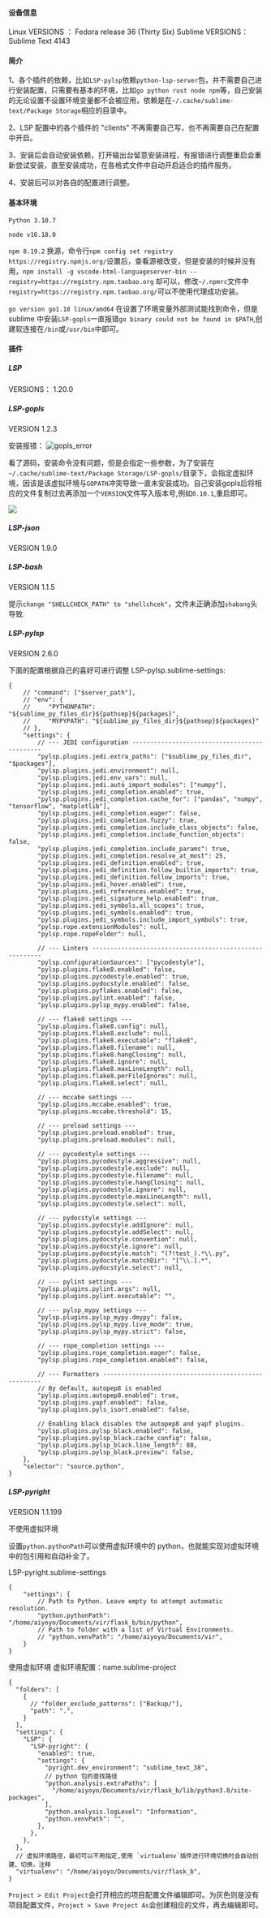 #### 设备信息
Linux  VERSIONS ： Fedora release 36 (Thirty Six)
Sublime  VERSIONS： Sublime Text 4143

#### 简介
1、各个插件的依赖，比如`LSP-pylsp`依赖`python-lsp-server`包，并不需要自己进行安装配置，只需要有基本的环境，比如`go python rust node npm`等，自己安装的无论设置不设置环境变量都不会被应用，依赖是在`~/.cache/sublime-text/Package Storage`相应的目录中。

2、LSP 配置中的各个插件的 "clients" 不再需要自己写，也不再需要自己在配置中开启。

3、安装后会自动安装依赖，打开输出台留意安装进程，有报错进行调整重启会重新尝试安装，直至安装成功，在各格式文件中自动开启适合的插件服务。

4、安装后可以对各自的配置进行调整。

#### 基本环境
`Python 3.10.7`

`node v16.18.0`

`npm 8.19.2`    换源，命令行`npm config set registry https://registry.npmjs.org/`设置后，查看源被改变，但是安装的时候并没有用，`npm install -g vscode-html-languageserver-bin --registry=https://registry.npm.taobao.org` 却可以，修改`~/.npmrc`文件中`registry=https://registry.npm.taobao.org/`可以不使用代理成功安装。

`go version go1.18 linux/amd64`  在设置了环境变量外部测试能找到命令，但是 sublime 中安装`LSP-gopls`一直报错`go binary could not be found in $PATH`,创建软连接在`/bin`或`/usr/bin`中即可。

#### 插件
##### LSP
VERSIONS： 1.20.0

##### LSP-gopls
VERSION	1.2.3

安装报错：
![gopls_error](images/gopls_error.png)

看了源码，安装命令没有问题，但是会指定一些参数，为了安装在`~/.cache/sublime-text/Package Storage/LSP-gopls/`目录下，会指定虚拟环境，因该是该虚拟环境与`GOPATH`冲突导致一直未安装成功。自己安装gopls后将相应的文件复制过去再添加一个`VERSION`文件写入版本号,例如`0.10.1`,重启即可。

![](images/gopls_tree.png)

##### LSP-json
VERSION	1.9.0

##### LSP-bash
VERSION	1.1.5

提示`change "SHELLCHECK_PATH" to "shellchcek"`，文件未正确添加`shabang`头导致.

##### LSP-pylsp
VERSION	2.6.0

下面的配置根据自己的喜好可进行调整
LSP-pylsp.sublime-settings:
```
{
    // "command": ["$server_path"],
    // "env": {
    //     "PYTHONPATH": "${sublime_py_files_dir}${pathsep}${packages}",
    //     "MYPYPATH": "${sublime_py_files_dir}${pathsep}${packages}"
    // },
    "settings": {
        // --- JEDI configuration ---------------------------------------------
        "pylsp.plugins.jedi.extra_paths": ["$sublime_py_files_dir", "$packages"],
        "pylsp.plugins.jedi.environment": null,
        "pylsp.plugins.jedi.env_vars": null,
        "pylsp.plugins.jedi.auto_import_modules": ["numpy"],
        "pylsp.plugins.jedi_completion.enabled": true,
        "pylsp.plugins.jedi_completion.cache_for": ["pandas", "numpy", "tensorflow", "matplotlib"],
        "pylsp.plugins.jedi_completion.eager": false,
        "pylsp.plugins.jedi_completion.fuzzy": true,
        "pylsp.plugins.jedi_completion.include_class_objects": false,
        "pylsp.plugins.jedi_completion.include_function_objects": false,
        "pylsp.plugins.jedi_completion.include_params": true,
        "pylsp.plugins.jedi_completion.resolve_at_most": 25,
        "pylsp.plugins.jedi_definition.enabled": true,
        "pylsp.plugins.jedi_definition.follow_builtin_imports": true,
        "pylsp.plugins.jedi_definition.follow_imports": true,
        "pylsp.plugins.jedi_hover.enabled": true,
        "pylsp.plugins.jedi_references.enabled": true,
        "pylsp.plugins.jedi_signature_help.enabled": true,
        "pylsp.plugins.jedi_symbols.all_scopes": true,
        "pylsp.plugins.jedi_symbols.enabled": true,
        "pylsp.plugins.jedi_symbols.include_import_symbols": true,
        "pylsp.rope.extensionModules": null,
        "pylsp.rope.ropeFolder": null,

        // --- Linters --------------------------------------------------------
        "pylsp.configurationSources": ["pycodestyle"],
        "pylsp.plugins.flake8.enabled": false,
        "pylsp.plugins.pycodestyle.enabled": true,
        "pylsp.plugins.pydocstyle.enabled": false,
        "pylsp.plugins.pyflakes.enabled": false,
        "pylsp.plugins.pylint.enabled": false,
        "pylsp.plugins.pylsp_mypy.enabled": false,

        // --- flake8 settings ---
        "pylsp.plugins.flake8.config": null,
        "pylsp.plugins.flake8.exclude": null,
        "pylsp.plugins.flake8.executable": "flake8",
        "pylsp.plugins.flake8.filename": null,
        "pylsp.plugins.flake8.hangClosing": null,
        "pylsp.plugins.flake8.ignore": null,
        "pylsp.plugins.flake8.maxLineLength": null,
        "pylsp.plugins.flake8.perFileIgnores": null,
        "pylsp.plugins.flake8.select": null,

        // --- mccabe settings ---
        "pylsp.plugins.mccabe.enabled": true,
        "pylsp.plugins.mccabe.threshold": 15,

        // --- preload settings ---
        "pylsp.plugins.preload.enabled": true,
        "pylsp.plugins.preload.modules": null,

        // --- pycodestyle settings ---
        "pylsp.plugins.pycodestyle.aggressive": null,
        "pylsp.plugins.pycodestyle.exclude": null,
        "pylsp.plugins.pycodestyle.filename": null,
        "pylsp.plugins.pycodestyle.hangClosing": null,
        "pylsp.plugins.pycodestyle.ignore": null,
        "pylsp.plugins.pycodestyle.maxLineLength": null,
        "pylsp.plugins.pycodestyle.select": null,

        // --- pydocstyle settings ---
        "pylsp.plugins.pydocstyle.addIgnore": null,
        "pylsp.plugins.pydocstyle.addSelect": null,
        "pylsp.plugins.pydocstyle.convention": null,
        "pylsp.plugins.pydocstyle.ignore": null,
        "pylsp.plugins.pydocstyle.match": "(?!test_).*\\.py",
        "pylsp.plugins.pydocstyle.matchDir": "[^\\.].*",
        "pylsp.plugins.pydocstyle.select": null,

        // --- pylint settings ---
        "pylsp.plugins.pylint.args": null,
        "pylsp.plugins.pylint.executable": "",

        // --- pylsp_mypy settings ---
        "pylsp.plugins.pylsp_mypy.dmypy": false,
        "pylsp.plugins.pylsp_mypy.live_mode": true,
        "pylsp.plugins.pylsp_mypy.strict": false,

        // --- rope_completion settings ---
        "pylsp.plugins.rope_completion.eager": false,
        "pylsp.plugins.rope_completion.enabled": false,

        // --- Formatters -----------------------------------------------------
        // By default, autopep8 is enabled
        "pylsp.plugins.autopep8.enabled": true,
        "pylsp.plugins.yapf.enabled": false,
        "pylsp.plugins.pyls_isort.enabled": false,

        // Enabling black disables the autopep8 and yapf plugins.
        "pylsp.plugins.pylsp_black.enabled": false,
        "pylsp.plugins.pylsp_black.cache_config": false,
        "pylsp.plugins.pylsp_black.line_length": 88,
        "pylsp.plugins.pylsp_black.preview": false,
    },
    "selector": "source.python",
}
```

##### LSP-pyright
VERSION	1.1.199

不使用虚拟环境

设置`python.pythonPath`可以使用虚拟环境中的 python，也就能实现对虚拟环境中的包引用和自动补全了。

LSP-pyright.sublime-settings
```
{
    "settings": {
        // Path to Python. Leave empty to attempt automatic resolution.
        "python.pythonPath": "/home/aiyoyo/Documents/vir/flask_b/bin/python",
        // Path to folder with a list of Virtual Environments.
        // "python.venvPath": "/home/aiyoyo/Documents/vir",
    }
}
```

使用虚拟环境
虚拟环境配置：name.sublime-project
```
{
  "folders": [
    {
      // "folder_exclude_patterns": ["Backup/"],
      "path": ".",
    }
  ],
  "settings": {
    "LSP": {
      "LSP-pyright": {
        "enabled": true,
        "settings": {
          "pyright.dev_environment": "sublime_text_38",
          // python 包的查找路径
          "python.analysis.extraPaths": [
            "/home/aiyoyo/Documents/vir/flask_b/lib/python3.8/site-packages",
          ],
          "python.analysis.logLevel": "Information",
          "python.venvPath": "",
        },
      },
    },
  },
  // 虚拟环境路径，最初可以不用指定,使用 `virtualenv`插件进行环境切换时会自动创建、切换，注释
  "virtualenv": "/home/aiyoyo/Documents/vir/flask_b",
}

```

`Project > Edit Project`会打开相应的项目配置文件编辑即可。为灰色则是没有项目配置文件，`Project > Save Project As`会创建相应的文件，再去编辑即可。
